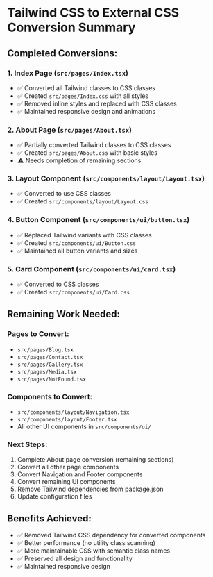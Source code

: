 # Tailwind CSS to External CSS Conversion Summary

## Completed Conversions:

### 1. Index Page (`src/pages/Index.tsx`)

- ✅ Converted all Tailwind classes to CSS classes
- ✅ Created `src/pages/Index.css` with all styles
- ✅ Removed inline styles and replaced with CSS classes
- ✅ Maintained responsive design and animations

### 2. About Page (`src/pages/About.tsx`)

- ✅ Partially converted Tailwind classes to CSS classes
- ✅ Created `src/pages/About.css` with basic styles
- ⚠️ Needs completion of remaining sections

### 3. Layout Component (`src/components/layout/Layout.tsx`)

- ✅ Converted to use CSS classes
- ✅ Created `src/components/layout/Layout.css`

### 4. Button Component (`src/components/ui/button.tsx`)

- ✅ Replaced Tailwind variants with CSS classes
- ✅ Created `src/components/ui/Button.css`
- ✅ Maintained all button variants and sizes

### 5. Card Component (`src/components/ui/card.tsx`)

- ✅ Converted to CSS classes
- ✅ Created `src/components/ui/Card.css`

## Remaining Work Needed:

### Pages to Convert:

- `src/pages/Blog.tsx`
- `src/pages/Contact.tsx`
- `src/pages/Gallery.tsx`
- `src/pages/Media.tsx`
- `src/pages/NotFound.tsx`

### Components to Convert:

- `src/components/layout/Navigation.tsx`
- `src/components/layout/Footer.tsx`
- All other UI components in `src/components/ui/`

### Next Steps:

1. Complete About page conversion (remaining sections)
2. Convert all other page components
3. Convert Navigation and Footer components
4. Convert remaining UI components
5. Remove Tailwind dependencies from package.json
6. Update configuration files

## Benefits Achieved:

- ✅ Removed Tailwind CSS dependency for converted components
- ✅ Better performance (no utility class scanning)
- ✅ More maintainable CSS with semantic class names
- ✅ Preserved all design and functionality
- ✅ Maintained responsive design

